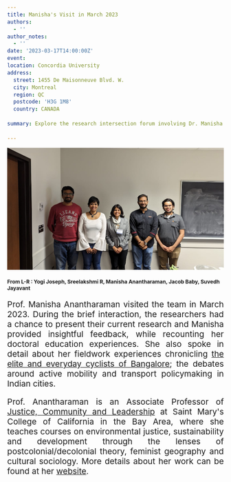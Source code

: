 ```yaml
---
title: Manisha's Visit in March 2023
authors:
  - ''
author_notes:
  - ''
date: '2023-03-17T14:00:00Z'
event: 
location: Concordia University
address:
  street: 1455 De Maisonneuve Blvd. W.
  city: Montreal
  region: QC
  postcode: 'H3G 1M8'
  country: CANADA

summary: Explore the research intersection forum involving Dr. Manisha Anantharaman.

---
```

<p>
  <img src="Manisha_Evenet.jpg">
  <h2 style="font-size: 12px">From L-R : Yogi Joseph, Sreelakshmi R, Manisha     Anantharaman, Jacob Baby, Suvedh Jayavant</h2>
</p>
<p align="justify" style="font-size: 19px">Prof. Manisha Anantharaman visited the team in March 2023. During the brief interaction, the researchers had a chance to present their current research and Manisha provided insightful feedback, while recounting her doctoral education experiences.  She also spoke in detail about her fieldwork experiences chronicling <a href="https://journals.sagepub.com/doi/abs/10.1177/1469540516634412" target="_blank">the elite and everyday cyclists of Bangalore</a>; the debates around active mobility and transport policymaking in Indian cities. </p> 

<p align="justify" style="font-size: 19px">Prof. Anantharaman is an Associate Professor of <a href="https://www.stmarys-ca.edu/justice-community-and-leadership" target="_blank">Justice, Community and Leadership</a> at Saint Mary's College of California in the Bay Area, where she teaches courses on environmental justice, sustainability and development through the lenses of postcolonial/decolonial theory, feminist geography and cultural sociology. More details about her work can be found at her <a href="https://www.manishaanantharaman.com" target="_blank"> website</a>.</p>

